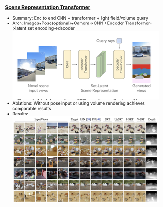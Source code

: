 ### [Scene Representation Transformer](https://arxiv.org/pdf/2111.13152.pdf)
- Summary: End to end CNN + transformer + light field/volume query
- Arch: Images+Pose(optional)+Camera->CNN->Encoder Transformer->latent set encoding->decoder
![](/images/srt-1.png)
- Ablations: Without pose input or using volume rendering achieves comparable results
- Results: ![](/images/srt-2.png)